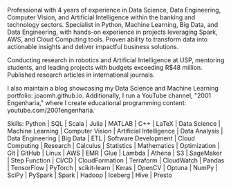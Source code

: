 Professional with 4 years of experience in Data Science, Data Engineering, Computer Vision, and Artificial Intelligence within the banking and technology sectors. Specialist in Python, Machine Learning, Big Data, and Data Engineering, with hands-on experience in projects leveraging Spark, AWS, and Cloud Computing tools. Proven ability to transform data into actionable insights and deliver impactful business solutions.

Conducting research in robotics and Artificial Intelligence at USP, mentoring students, and leading projects with budgets exceeding R$48 million. Published research articles in international journals.

I also maintain a blog showcasing my Data Science and Machine Learning portfolio: joaomh.github.io. Additionally, I run a YouTube channel, "2001 Engenharia," where I create educational programming content: youtube.com/2001engenharia.


Skills: 
Python | SQL | Scala | Julia | MATLAB | C++ | LaTeX | Data Science | Machine Learning | Computer Vision | Artificial Intelligence | Data Analysis | Data Engineering | Big Data | ETL | Software Development | Cloud Computing | Research | Calculus | Statistics | Mathematics | Optimization | Git | GitHub | Linux | AWS | EMR | Glue | Lambda | Athena | S3 | SageMaker | Step Function | CI/CD | CloudFormation | Terraform | CloudWatch | Pandas | TensorFlow | PyTorch | scikit-learn | Keras | OpenCV | Optuna | NumPy | SciPy | PySpark | Spark | Hadoop | Iceberg | Hive | Presto